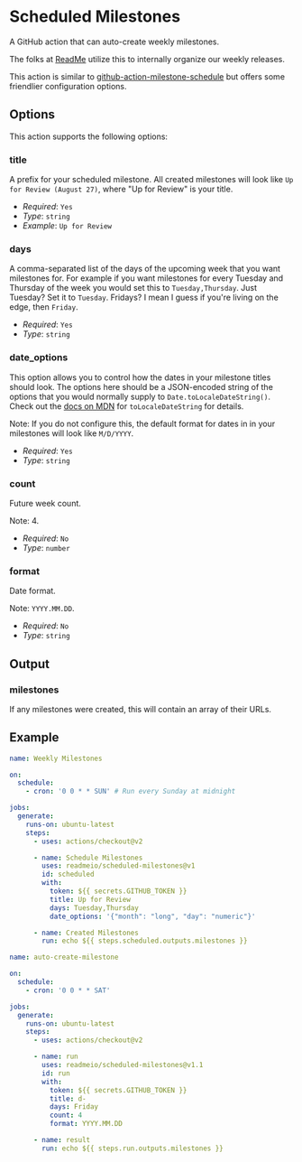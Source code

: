 # Scheduled Milestones

A GitHub action that can auto-create weekly milestones.

The folks at [ReadMe](https://readme.com/) utilize this to internally organize our weekly releases.

This action is similar to [github-action-milestone-schedule](https://github.com/MrGossett/github-action-milestone-schedule) but offers some friendlier configuration options.

## Options

This action supports the following options:

### title

A prefix for your scheduled milestone. All created milestones will look like `Up for Review (August 27)`, where "Up for Review" is your title.

* *Required*: `Yes`
* *Type*: `string`
* *Example*: `Up for Review`

### days

A comma-separated list of the days of the upcoming week that you want milestones for. For example if you want milestones for every Tuesday and Thursday of the week you would set this to `Tuesday,Thursday`. Just Tuesday? Set it to `Tuesday`. Fridays? I mean I guess if you're living on the edge, then `Friday`.

* *Required*: `Yes`
* *Type*: `string`

### date_options

This option allows you to control how the dates in your milestone titles should look. The options here should be a JSON-encoded string of the options that you would normally supply to `Date.toLocaleDateString()`. Check out the [docs on MDN](https://developer.mozilla.org/en-US/docs/Web/JavaScript/Reference/Global_Objects/Date/toLocaleDateString) for `toLocaleDateString` for details.

Note: If you do not configure this, the default format for dates in in your milestones will look like `M/D/YYYY`.

* *Required*: `Yes`
* *Type*: `string`

### count

Future week count.

Note: 4.

* *Required*: `No`
* *Type*: `number`

### format

Date format.

Note: `YYYY.MM.DD`.

* *Required*: `No`
* *Type*: `string`

## Output

### milestones

If any milestones were created, this will contain an array of their URLs.

## Example

```yaml
name: Weekly Milestones

on:
  schedule:
    - cron: '0 0 * * SUN' # Run every Sunday at midnight

jobs:
  generate:
    runs-on: ubuntu-latest
    steps:
      - uses: actions/checkout@v2

      - name: Schedule Milestones
        uses: readmeio/scheduled-milestones@v1
        id: scheduled
        with:
          token: ${{ secrets.GITHUB_TOKEN }}
          title: Up for Review
          days: Tuesday,Thursday
          date_options: '{"month": "long", "day": "numeric"}'

      - name: Created Milestones
        run: echo ${{ steps.scheduled.outputs.milestones }}
```

```yaml
name: auto-create-milestone

on:
  schedule:
    - cron: '0 0 * * SAT'

jobs:
  generate:
    runs-on: ubuntu-latest
    steps:
      - uses: actions/checkout@v2

      - name: run
        uses: readmeio/scheduled-milestones@v1.1
        id: run
        with:
          token: ${{ secrets.GITHUB_TOKEN }}
          title: d-
          days: Friday
          count: 4
          format: YYYY.MM.DD

      - name: result
        run: echo ${{ steps.run.outputs.milestones }}
```
